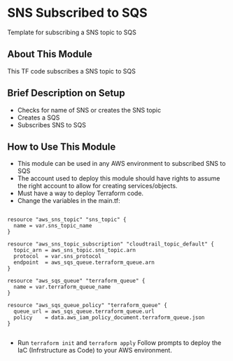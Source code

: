 # SNS Subscribed to SQS

Template for subscribing a SNS topic to SQS

## About This Module

This TF code subscribes a SNS topic to SQS

## Brief Description on Setup

- Checks for name of SNS or creates the SNS topic
- Creates a SQS
- Subscribes SNS to SQS


## How to Use This Module

- This module can be used in any AWS environment to subscribed SNS to SQS
- The account used to deploy this module should have rights to assume the right account to allow for creating services/objects.
- Must have a way to deploy Terraform code.
- Change the variables in the main.tf:
```

resource "aws_sns_topic" "sns_topic" {
  name = var.sns_topic_name
}

resource "aws_sns_topic_subscription" "cloudtrail_topic_default" {
  topic_arn = aws_sns_topic.sns_topic.arn
  protocol  = var.sns_protocol
  endpoint  = aws_sqs_queue.terraform_queue.arn
}

resource "aws_sqs_queue" "terraform_queue" {
  name = var.terraform_queue_name
}

resource "aws_sqs_queue_policy" "terraform_queue" {
  queue_url = aws_sqs_queue.terraform_queue.url
  policy    = data.aws_iam_policy_document.terraform_queue.json
}


```
- Run `terraform init` and `terraform apply`
Follow prompts to deploy the IaC (Infrstructure as Code) to your AWS environment.

